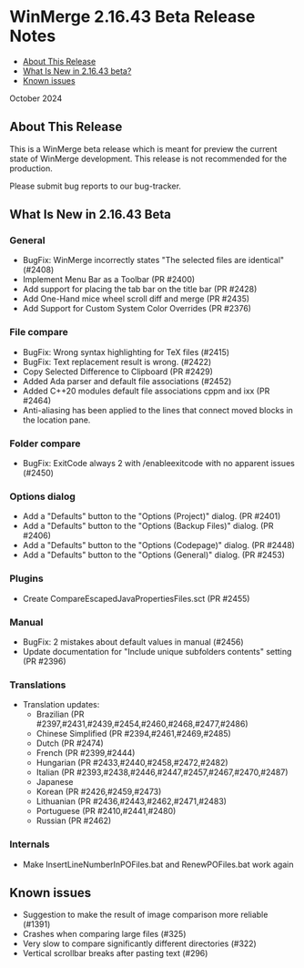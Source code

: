 # WinMerge 2.16.43 Beta Release Notes

- [About This Release](#about-this-release)
- [What Is New in 2.16.43 beta?](#what-is-new-in-21643-beta)
- [Known issues](#known-issues)

October 2024

## About This Release

This is a WinMerge beta release which is meant for preview the current state of
WinMerge development. This release is not recommended for the production.

Please submit bug reports to our bug-tracker.

## What Is New in 2.16.43 Beta

### General

- BugFix: WinMerge incorrectly states "The selected files are identical" (#2408)
- Implement Menu Bar as a Toolbar (PR #2400)
- Add support for placing the tab bar on the title bar (PR #2428)
- Add One-Hand mice wheel scroll diff and merge (PR #2435)
- Add Support for Custom System Color Overrides (PR #2376)
### File compare

- BugFix: Wrong syntax highlighting for TeX files (#2415)
- BugFix: Text replacement result is wrong. (#2422)
- Copy Selected Difference to Clipboard (PR #2429)
- Added Ada parser and default file associations (#2452)
- Added C++20 modules default file associations cppm and ixx (PR #2464)
- Anti-aliasing has been applied to the lines that connect moved blocks in the
    location pane.

### Folder compare

- BugFix: ExitCode always 2 with /enableexitcode with no apparent issues (#2450)

### Options dialog

- Add a "Defaults" button to the "Options (Project)" dialog. (PR #2401)
- Add a "Defaults" button to the "Options (Backup Files)" dialog. (PR #2406)
- Add a "Defaults" button to the "Options (Codepage)" dialog. (PR #2448)
- Add a "Defaults" button to the "Options (General)" dialog. (PR #2453)

### Plugins

- Create CompareEscapedJavaPropertiesFiles.sct (PR #2455)

### Manual

- BugFix: 2 mistakes about default values in manual (#2456)
- Update documentation for "Include unique subfolders contents" setting (PR #2396)

### Translations

- Translation updates:
  - Brazilian (PR #2397,#2431,#2439,#2454,#2460,#2468,#2477,#2486)
  - Chinese Simplified (PR #2394,#2461,#2469,#2485)
  - Dutch (PR #2474)
  - French (PR #2399,#2444)
  - Hungarian (PR #2433,#2440,#2458,#2472,#2482)
  - Italian (PR #2393,#2438,#2446,#2447,#2457,#2467,#2470,#2487)
  - Japanese
  - Korean (PR #2426,#2459,#2473)
  - Lithuanian (PR #2436,#2443,#2462,#2471,#2483)
  - Portuguese (PR #2410,#2441,#2480)
  - Russian (PR #2462)

### Internals

- Make InsertLineNumberInPOFiles.bat and RenewPOFiles.bat work again

## Known issues

 - Suggestion to make the result of image comparison more reliable (#1391)
 - Crashes when comparing large files (#325)
 - Very slow to compare significantly different directories (#322)
 - Vertical scrollbar breaks after pasting text (#296)
